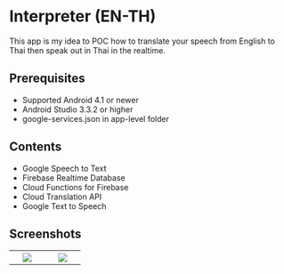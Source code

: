 # Interpreter (EN-TH)
This app is my idea to POC how to translate your speech from English to Thai then speak out in Thai in the realtime.

## Prerequisites
* Supported Android 4.1 or newer
* Android Studio 3.3.2 or higher
* google-services.json in app-level folder

## Contents
* Google Speech to Text
* Firebase Realtime Database
* Cloud Functions for Firebase
* Cloud Translation API
* Google Text to Speech

## Screenshots
<table width="100%">
	<tr>
	  <th width="25%" align="center"><img src="https://user-images.githubusercontent.com/1763410/27629897-01769b5c-5c1e-11e7-94b2-8340d51b67fd.png"></th>
    <th width="25%" align="center"><img src="https://user-images.githubusercontent.com/1763410/27629964-3b85881c-5c1e-11e7-9c60-7a1a0c5db313.png"></th>
	</tr>
</table>
